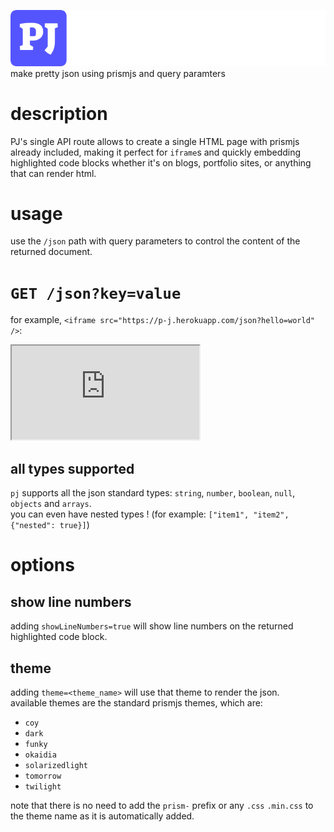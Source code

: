 ![](./public/pj.png)  
make pretty json using prismjs and query paramters

# description

PJ's single API route allows to create a single HTML page with prismjs already included, making it perfect for `iframe`s and quickly embedding highlighted code blocks whether it's on blogs, portfolio sites, or anything that can render html.

# usage

use the `/json` path with query parameters to control the content of the returned document.

# `GET /json?key=value`

for example, `<iframe src="https://p-j.herokuapp.com/json?hello=world" />`:

<iframe src="https://p-j.herokuapp.com/json?hello=world" title="pj"></iframe>

## all types supported

`pj` supports all the json standard types: `string`, `number`, `boolean`, `null`, `objects` and `arrays`.  
you can even have nested types ! (for example: `["item1", "item2", {"nested": true}]`)

# options

## show line numbers

adding `showLineNumbers=true` will show line numbers on the returned highlighted code block.

## theme

adding `theme=<theme_name>` will use that theme to render the json.  
available themes are the standard prismjs themes, which are:

- `coy`
- `dark`
- `funky`
- `okaidia`
- `solarizedlight`
- `tomorrow`
- `twilight`

note that there is no need to add the `prism-` prefix or any `.css` `.min.css` to the theme name as it is automatically added.
